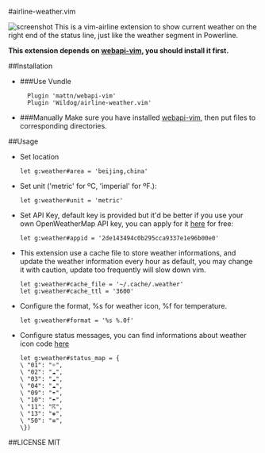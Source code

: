 #airline-weather.vim

![screenshot](https://raw.githubusercontent.com/Wildog/airline-weather.vim/master/screenshot.png)
This is a vim-airline extension to show current weather on the right end of the status line, just like the weather segment in Powerline.

__This extension depends on [webapi-vim](https://github.com/mattn/webapi-vim), you should install it first.__

##Installation

* ###Use Vundle

        Plugin 'mattn/webapi-vim'
        Plugin 'Wildog/airline-weather.vim'
    
* ###Manually
Make sure you have installed [webapi-vim](https://github.com/mattn/webapi-vim), then put files to corresponding directories.

##Usage

* Set location
    
      let g:weather#area = 'beijing,china'

* Set unit ('metric' for ºC, 'imperial' for ºF.):

      let g:weather#unit = 'metric'

* Set API Key, default key is provided but it'd be better if you use your own OpenWeatherMap API key, you can apply for it [here](http://openweathermap.org/appid) for free:
        
      let g:weather#appid = '2de143494c0b295cca9337e1e96b00e0'

* This extension use a cache file to store weather informations, and update the weather information every hour as default, you may change it with caution, update too frequently will slow down vim.

      let g:weather#cache_file = '~/.cache/.weather'
      let g:weather#cache_ttl = '3600'

* Configure the format, %s for weather icon, %f for temperature.

      let g:weather#format = '%s %.0f'

* Configure status messages, you can find informations about weather icon code [here](http://openweathermap.org/weather-conditions)
      
      let g:weather#status_map = {
      \ "01": "☼",
      \ "02": "☁",
      \ "03": "☁",
      \ "04": "☁",
      \ "09": "☂",
      \ "10": "☂",
      \ "11": "☈",
      \ "13": "❅",
      \ "50": "≡",
      \})

##LICENSE
MIT
